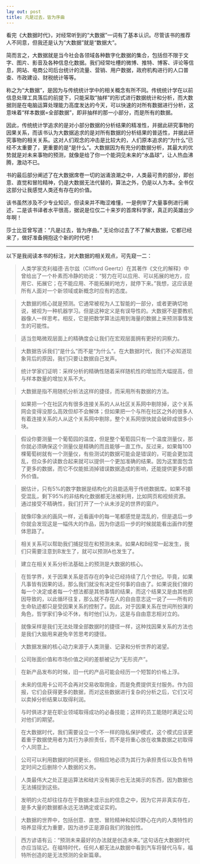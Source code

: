 ```yaml
---
lay out: post
title: 凡是过去，皆为序曲
---
```


看完《大数据时代》，对经常听到的“大数据”一词有了基本认识。尽管该书的推荐人不同意，但我还是认为“大数据”就是“数据大”。

简而言之，大数据就是当今社会各领域各种数字化数据的集合，包括但不限于文字、图片、影音及各种信息化数据。我们经常吐槽的微博、推特、博客、评论等信息，网站、电商公司后台统计的流量、营销、用户数据，政府机构进行的人口普查、市政建设、财税统计等等。

称之为“大数据”，是因为与传统统计学中的相关概念有所不同。传统统计学在以前信息处理工具落后的前提下，只能采取“抽样”的形式进行数据统计和分析，而大数据则是在电脑运算处理能力高度发达的今天，可以快速的对所有数据进行分析，这意味着“样本数据=全部数据”，即非抽样的那一小部分，而是所有的数据。

因此，传统统计学追求的是对小部分数据的分析结果的精准性，并据此研究事物的因果关系，而该书认为大数据追求的是对所有数据的分析结果的普适性，并据此研究事物的相关关系。这对人们观念的冲击是比较大的，人们原本追求的“为什么”已经不太重要了，更重要的是“是什么”。大数据因为有充分的数据分析，其最大的优势就是对未来事物的预测，就像是给了你一个能洞见未来的“水晶球”，让人热血沸腾，激动不已。

书的最后部分阐述了在大数据席卷一切的汹涌浪潮之中，人类最可贵的部分，即创意、直觉和冒险精神，仍是大数据无法代替的，算法之外，仍是以人为本。全书仅这部分让我感觉人类还有存在的价值。

该书虽然涉及不少专业知识，但读来并不晦涩难懂，一是例举了大量事例进行阐述，二是该书译者水平很高，据说是位仅二十来岁的首席科学家，真正的英雄出少年啊！

莎士比亚曾写道：“凡是过去，皆为序曲。” 无论你过去了不了解大数据，它都已经来了，做好准备拥抱这个新的时代吧！

----------

以下是我阅读本书的标注，对大数据的相关观点，可先窥一二：

> 人类学家克利福德·吉尔兹（Clifford Geertz）在其著作《文化的解释》中曾给出了一个朴素而冷静的劝说：“努力在可以应用、可以拓展的地方，应用它、拓展它；在不能应用、不能拓展的地方，就停下来。”我想，这应该是所有人面对一个新领域或新概念时应有的态度。

> 大数据的核心就是预测。它通常被视为人工智能的一部分，或者更确切地说，被视为一种机器学习。但是这种定义是有误导性的。大数据不是要教机器像人一样思考。相反，它是把数学算法运用到海量的数据上来预测事情发生的可能性。

> 适当忽略微观层面上的精确度会让我们在宏观层面拥有更好的洞察力。

> 大数据告诉我们“是什么”而不是“为什么”。在大数据时代，我们不必知道现象背后的原因，我们只要让数据自己发声。

> 统计学家们证明：采样分析的精确性随着采样随机性的增加而大幅提高，但与样本数量的增加关系不大。

> 大数据是指不用随机分析法这样的捷径，而采用所有数据的方法。

> 如果把一个在社区内有很多连接关系的人从社区关系网中剔除掉，这个关系网会变得没那么高效但却不会解体；但如果把一个与所在社区之外的很多人有着连接关系的人从这个关系网中剔除，整个关系网很快就会破碎成很多小块。

> 假设你要测量一个葡萄园的温度，但是整个葡萄园只有一个温度测量仪，那你就必须确保这个测量仪是精确的而且能够一直工作。反过来，如果每100棵葡萄树就有一个测量仪，有些测试的数据可能会是错误的，可能会更加混乱，但众多的读数合起来就可以提供一个更加准确的结果。因为这里面包含了更多的数据，而它不仅能抵消掉错误数据造成的影响，还能提供更多的额外价值。

> 据估计，只有5%的数字数据是结构化的且能适用于传统数据库。如果不接受混乱，剩下95%的非结构化数据都无法被利用，比如网页和视频资源。通过接受不精确性，我们打开了一个从未涉足的世界的窗户。

> 就像印象派的画风一样，近看画中的每一笔都感觉是混乱的，但是退后一步你就会发现这是一幅伟大的作品，因为你退后一步的时候就能看出画作的整体思路了。

> 相关关系可以帮助我们捕捉现在和预测未来。如果A和B经常一起发生，我们只需要注意到B发生了，就可以预测A也发生了。

> 建立在相关关系分析法基础上的预测是大数据的核心。

> 在哲学界，关于因果关系是否存在的争论已经持续了几个世纪。毕竟，如果凡事皆有因果的话，那么我们就没有决定任何事的自由了。如果说我们做的每一个决定或者每一个想法都是其他事情的结果，而这个结果又是由其他原因导致的，以此循环往复，那么就不存在人的自由意志这一说了——所有的生命轨迹都只是受因果关系的控制了。因此，对于因果关系在世间所扮演的角色，哲学家们争论不休，有时他们认为，这是与自由意志相对立的。

> 就像采样是我们无法处理全部数据时的捷径一样，这种找因果关系的方法也是我们大脑用来避免辛苦思考的捷径。

> 大数据发展的核心动力来源于人类测量、记录和分析世界的渴望。

> 公司账面价值和市场价值之间的差额被记为“无形资产”。

> 在新产品发布的时候，旧一代的产品可能会经历一个短暂的价格上浮。

> 未来的信用卡公司不会再对交易收取佣金，而是免费提供支付服务。作为回报，它们会获得更多的数据，而对这些数据进行复杂的分析之后，它们又可以卖掉分析结果以取得利润。

> 与时俱进才是在职业领域取得成功的必备技能；这样的员工能随时满足公司对他们的期望。

> 在大数据时代，我们需要设立一个不一样的隐私保护模式，这个模式应该更着重于数据使用者为其行为承担责任，而不是将重心放在收集数据之初取得个人同意上。

> 公司可以利用数据的时间更长，但相应地必须为其行为承担责任以及负有特定时间之后删除个人数据的义务。

> 人类最伟大之处正是运算法和硅片没有揭示也无法揭示的东西，因为数据也无法捕捉到这些。

> 发明的火花却往往存在于数据未显示出的信息之中，因为它并非真实存在，是多大量的数据都永远无法确定或证实的。

> 大数据的世界中，包括创意、直觉、冒险精神和知识野心在内的人类特性的培养显得尤为重要，因为进步正是源自我们的独创性。

> 西方谚语有云：“预测未来最好的办法就是创造未来。”这句话在大数据时代亦应当铭记。在福特时代，任何人都无法从数据中看到汽车将替代马车，福特所创造的是无法预测的全新篇章。
